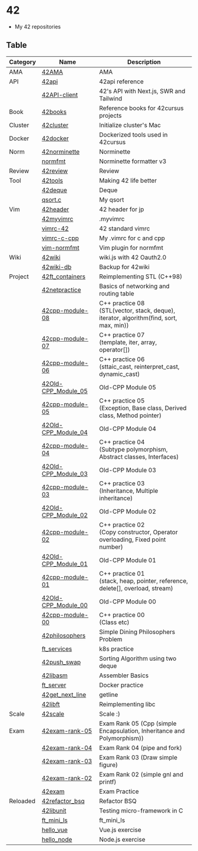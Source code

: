 # 42
- My 42 repositories

## Table

| Category | Name                                                                     | Description                                                                               |
|----------|--------------------------------------------------------------------------|-------------------------------------------------------------------------------------------|
| AMA      | [42AMA](https://github.com/solareenlo/42AMA)                             | AMA                                                                                       |
| API      | [42api](https://github.com/solareenlo/42api)                             | 42api reference                                                                           |
|          | [42API-client](https://github.com/solareenlo/42API-client)               | 42's API with Next.js, SWR and Tailwind                                                   |
| Book     | [42books](https://github.com/solareenlo/42books)                         | Reference books for 42cursus projects                                                     |
| Cluster  | [42cluster](https://github.com/solareenlo/42cluster)                     | Initialize cluster's Mac                                                                  |
| Docker   | [42docker](https://github.com/solareenlo/42docker)                       | Dockerized tools used in 42cursus                                                         |
| Norm     | [42norminette](https://github.com/solareenlo/42norminette)               | Norminette                                                                                |
|          | [normfmt](https://github.com/solareenlo/normfmt)                         | Norminette formatter v3                                                                   |
| Review   | [42review](https://github.com/solareenlo/42review)                       | Review                                                                                    |
| Tool     | [42tools](https://github.com/solareenlo/42tools)                         | Making 42 life better                                                                     |
|          | [42deque](https://github.com/solareenlo/42deque)                         | Deque                                                                                     |
|          | [qsort.c](https://github.com/solareenlo/qsort.c)                         | My qsort                                                                                  |
| Vim      | [42header](https://github.com/solareenlo/42header)                       | 42 header for jp                                                                          |
|          | [42myvimrc](https://github.com/solareenlo/42myvimrc)                     | .myvimrc                                                                                  |
|          | [vimrc-42](https://github.com/solareenlo/vimrc-42)                       | 42 standard vimrc                                                                         |
|          | [vimrc-c-cpp](https://github.com/solareenlo/vimrc-c-cpp)                 | My .vimrc for c and cpp                                                                   |
|          | [vim-normfmt](https://github.com/solareenlo/vim-normfmt)                 | Vim plugin for normfmt                                                                    |
| Wiki     | [42wiki](https://github.com/solareenlo/42wiki)                           | wiki.js with 42 Oauth2.0                                                                  |
|          | [42wiki-db](https://github.com/solareenlo/42wiki-db)                     | Backup for 42wiki                                                                         |
| Project  | [42ft_containers](https://github.com/solareenlo/42ft_containers)         | Reimplementing STL (C++98)                                                                |
|          | [42netpractice](https://github.com/solareenlo/42netpractice)             | Basics of networking and routing table                                                    |
|          | [42cpp-module-08](https://github.com/solareenlo/42cpp-module-08)         | C++ practice 08<br>(STL(vector, stack, deque), iterator, algorithm(find, sort, max, min)) |
|          | [42cpp-module-07](https://github.com/solareenlo/42cpp-module-07)         | C++ practice 07<br>(template, iter, array, operator[])                                    |
|          | [42cpp-module-06](https://github.com/solareenlo/42cpp-module-06)         | C++ practice 06<br>(sttaic_cast, reinterpret_cast, dynamic_cast)                          |
|          | [42Old-CPP_Module_05](https://github.com/solareenlo/42Old-CPP_Module_05) | Old-CPP Module 05                                                                         |
|          | [42cpp-module-05](https://github.com/solareenlo/42cpp-module-05)         | C++ practice 05<br>(Exception, Base class, Derived class, Method pointer)                 |
|          | [42Old-CPP_Module_04](https://github.com/solareenlo/42Old-CPP_Module_04) | Old-CPP Module 04                                                                         |
|          | [42cpp-module-04](https://github.com/solareenlo/42cpp-module-04)         | C++ practice 04<br>(Subtype polymorphism, Abstract classes, Interfaces)                   |
|          | [42Old-CPP_Module_03](https://github.com/solareenlo/42Old-CPP_Module_03) | Old-CPP Module 03                                                                         |
|          | [42cpp-module-03](https://github.com/solareenlo/42cpp-module-03)         | C++ practice 03<br>(Inheritance, Multiple inheritance)                                    |
|          | [42Old-CPP_Module_02](https://github.com/solareenlo/42Old-CPP_Module_02) | Old-CPP Module 02                                                                         |
|          | [42cpp-module-02](https://github.com/solareenlo/42cpp-module-02)         | C++ practice 02<br>(Copy constructor, Operator overloading, Fixed point number)           |
|          | [42Old-CPP_Module_01](https://github.com/solareenlo/42Old-CPP_Module_01) | Old-CPP Module 01                                                                         |
|          | [42cpp-module-01](https://github.com/solareenlo/42cpp-module-01)         | C++ practice 01<br>(stack, heap, pointer, reference, delete[], overload, stream)          |
|          | [42Old-CPP_Module_00](https://github.com/solareenlo/42Old-CPP_Module_00) | Old-CPP Module 00                                                                         |
|          | [42cpp-module-00](https://github.com/solareenlo/42cpp-module-00)         | C++ practice 00<br>(Class etc)                                                            |
|          | [42philosophers](https://github.com/solareenlo/42philosophers)           | Simple Dining Philosophers Problem                                                        |
|          | [ft_services](https://github.com/solareenlo/ft_services)                 | k8s practice                                                                              |
|          | [42push_swap](https://github.com/solareenlo/42push_swap)                 | Sorting Algorithm using two deque                                                         |
|          | [42libasm](https://github.com/solareenlo/42libasm)                       | Assembler Basics                                                                          |
|          | [ft_server](https://github.com/solareenlo/ft_server)                     | Docker practice                                                                           |
|          | [42get_next_line](https://github.com/solareenlo/42get_next_line)         | getline                                                                                   |
|          | [42libft](https://github.com/solareenlo/42libft)                         | Reimplementing libc                                                                       |
| Scale    | [42scale](https://github.com/solareenlo/42scale)                         | Scale :)                                                                                  |
| Exam     | [42exam-rank-05](https://github.com/solareenlo/42exam-rank-05)           | Exam Rank 05 (Cpp (simple Encapsulation, Inheritance and Polymorphism))                   |
|          | [42exam-rank-04](https://github.com/solareenlo/42exam-rank-04)           | Exam Rank 04 (pipe and fork)                                                              |
|          | [42exam-rank-03](https://github.com/solareenlo/42exam-rank-03)           | Exam Rank 03 (Draw simple figure)                                                         |
|          | [42exam-rank-02](https://github.com/solareenlo/42exam-rank-02)           | Exam Rank 02 (simple gnl and printf)                                                      |
|          | [42exam](https://github.com/solareenlo/42exam)                           | Exam Practice                                                                             |
| Reloaded | [42refactor_bsq](https://github.com/solareenlo/42refactor_bsq)           | Refactor BSQ                                                                              |
|          | [42libunit](https://github.com/solareenlo/42libunit)                     | Testing micro-framework in C                                                              |
|          | [ft_mini_ls](https://github.com/solareenlo/ft_mini_ls)                   | ft_mini_ls                                                                                |
|          | [hello_vue](https://github.com/solareenlo/hello_vue)                     | Vue.js exercise                                                                           |
|          | [hello_node](https://github.com/solareenlo/hello_node)                   | Node.js exercise                                                                          |
